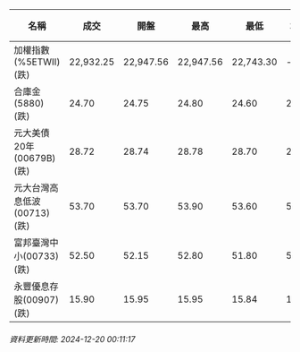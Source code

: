 | 名稱 | 成交 | 開盤 | 最高 | 最低 | 均價 | 成交金額(億) | 昨收 | 漲跌幅 | 漲跌 | 總量 | 昨量 | 振幅 |
| -------- | -------- | -------- | -------- |-------- | -------- | -------- |-------- |-------- |-------- | -------- | -------- |-------- |
|加權指數(%5ETWII) (跌)|22,932.25|22,947.56|22,947.56|22,743.30|-|4,108.51|23,168.67|1.02%|236.42|7,572,889|0|0.88%|
|合庫金(5880) (跌)|24.70|24.75|24.80|24.60|24.66|5.48|24.90|0.80%|0.20|22,237|9,409|0.80%|
|元大美債20年(00679B) (跌)|28.72|28.74|28.78|28.70|28.73|29.21|29.03|1.07%|0.31|101,682|121,819|0.28%|
|元大台灣高息低波(00713) (跌)|53.70|53.70|53.90|53.60|53.72|7.53|54.00|0.56%|0.30|14,009|13,763|0.56%|
|富邦臺灣中小(00733) (跌)|52.50|52.15|52.80|51.80|52.46|0.483|52.70|0.38%|0.20|921|607|1.90%|
|永豐優息存股(00907) (跌)|15.90|15.95|15.95|15.84|15.90|0.770|16.04|0.87%|0.14|4,842|1,558|0.69%|
###### 資料更新時間: 2024-12-20 00:11:17